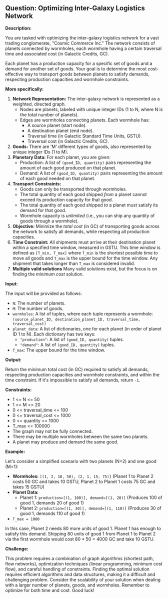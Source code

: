 ## Question: Optimizing Inter-Galaxy Logistics Network

**Description:**

You are tasked with optimizing the inter-galaxy logistics network for a vast trading conglomerate, "Cosmic Commerce Inc." The network consists of planets connected by wormholes, each wormhole having a certain traversal time and associated cost (in Galactic Credits, GC).

Each planet has a production capacity for a specific set of goods and a demand for another set of goods. Your goal is to determine the most cost-effective way to transport goods between planets to satisfy demands, respecting production capacities and wormhole constraints.

**More specifically:**

1.  **Network Representation:** The inter-galaxy network is represented as a weighted, directed graph.
    *   Nodes are planets, labeled with unique integer IDs (1 to N, where N is the total number of planets).
    *   Edges are wormholes connecting planets. Each wormhole has:
        *   A source planet (start node).
        *   A destination planet (end node).
        *   Traversal time (in Galactic Standard Time Units, GSTU).
        *   Traversal cost (in Galactic Credits, GC).
2.  **Goods:** There are 'M' different types of goods, also represented by unique integer IDs (1 to M).
3.  **Planetary Data:** For each planet, you are given:
    *   Production: A list of `(good_ID, quantity)` pairs representing the amount of each good produced on that planet.
    *   Demand: A list of `(good_ID, quantity)` pairs representing the amount of each good needed on that planet.
4.  **Transport Constraints:**
    *   Goods can only be transported through wormholes.
    *   The total quantity of each good shipped *from* a planet cannot exceed its production capacity for that good.
    *   The total quantity of each good shipped *to* a planet must satisfy its demand for that good.
    *   Wormhole capacity is *unlimited* (i.e., you can ship any quantity of goods through a wormhole).
5.  **Objective:** Minimize the *total cost* (in GC) of transporting goods across the network to satisfy all demands, while respecting all production capacities.
6.  **Time Constraint:** All shipments must arrive at their destination planet within a specified time window, measured in GSTU. This time window is defined as `[T_min, T_max]` where `T_min` is the shortest possible time to move all goods and `T_max` is the upper bound for the time window. Any shipment that takes longer than `T_max` is considered invalid.
7.  **Multiple valid solutions** Many valid solutions exist, but the focus is on finding the *minimum cost* solution.

**Input:**

The input will be provided as follows:

*   `N`: The number of planets.
*   `M`: The number of goods.
*   `wormholes`: A list of tuples, where each tuple represents a wormhole: `(source_planet_ID, destination_planet_ID, traversal_time, traversal_cost)`
*   `planet_data`: A list of dictionaries, one for each planet (in order of planet ID 1 to N). Each dictionary has two keys:
    *   `"production"`: A list of `(good_ID, quantity)` tuples.
    *   `"demand"`: A list of `(good_ID, quantity)` tuples.
*   `T_max`: The upper bound for the time window.

**Output:**

Return the minimum total cost (in GC) required to satisfy all demands, respecting production capacities and wormhole constraints, and within the time constraint. If it's impossible to satisfy all demands, return `-1`.

**Constraints:**

*   1 <= N <= 50
*   1 <= M <= 20
*   0 <= traversal\_time <= 100
*   0 <= traversal\_cost <= 1000
*   0 <= quantity <= 1000
*   T\_max <= 100000
*   The graph may not be fully connected.
*   There may be multiple wormholes between the same two planets.
*   A planet may produce and demand the same good.

**Example:**

Let's consider a simplified scenario with two planets (N=2) and one good (M=1):

*   **Wormholes:** `[(1, 2, 10, 50), (2, 1, 15, 75)]` (Planet 1 to Planet 2 costs 50 GC and takes 10 GSTU, Planet 2 to Planet 1 costs 75 GC and takes 15 GSTU)
*   **Planet Data:**
    *   Planet 1: `production=[(1, 100)], demand=[(1, 20)]` (Produces 100 of good 1, demands 20 of good 1)
    *   Planet 2: `production=[(1, 30)], demand=[(1, 110)]` (Produces 30 of good 1, demands 110 of good 1)
*   `T_max = 1000`

In this case, Planet 2 needs 80 more units of good 1. Planet 1 has enough to satisfy this demand. Shipping 80 units of good 1 from Planet 1 to Planet 2 via the first wormhole would cost 80 * 50 = 4000 GC and take 10 GSTU.

**Challenge:**

This problem requires a combination of graph algorithms (shortest path, flow networks), optimization techniques (linear programming, minimum cost flow), and careful handling of constraints. Finding the optimal solution requires efficient algorithms and data structures, making it a difficult and challenging problem. Consider the scalability of your solution when dealing with a larger number of planets, goods, and wormholes. Remember to optimize for both time and cost. Good luck!

